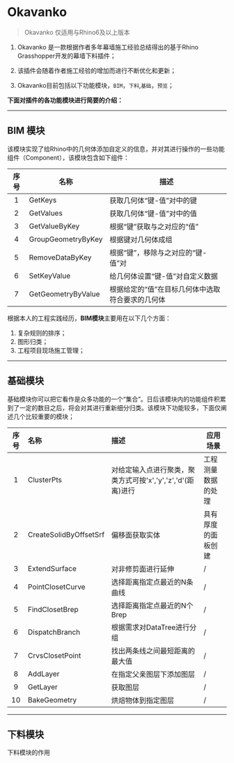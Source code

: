 # Okavanko
>Okavanko 仅适用与Rhino6及以上版本
1. Okavanko 是一款根据作者多年幕墙施工经验总结得出的基于Rhino Grasshopper开发的幕墙下料插件；

2. 该插件会随着作者施工经验的增加而进行不断优化和更新； 

3. Okavanko目前包括以下功能模块，`BIM`，`下料`,`基础`，`预览`；

**下面对插件的各功能模块进行简要的介绍：**  

---
## BIM 模块

该模块实现了给Rhino中的几何体添加自定义的信息，并对其进行操作的一些功能组件（Component），该模块包含如下组件：

| 序号 | 名称     | 描述 |
| :--: | -------- | ---- |
|  1   | GetKeys | 获取几何体“键-值”对中的键     |
|2|GetValues|获取几何体“键-值”对中的值|
|3|GetValueByKey|根据“键”获取与之对应的“值”|
|4|GroupGeometryByKey|根据键对几何体成组|
|5|RemoveDataByKey|根据“键”，移除与之对应的“键-值”对|
|6|SetKeyValue|给几何体设置“键-值”对自定义数据|
|7|GetGeometryByValue|根据给定的“值”在目标几何体中选取符合要求的几何体|

根据本人的工程实践经历，**BIM模块**主要用在以下几个方面：

1. 复杂规则的排序；
2. 图形归类；
3. 工程项目现场施工管理；

---

## 基础模块

基础模块你可以把它看作是众多功能的一个“集合”。日后该模块内的功能组件积累到了一定的数目之后，将会对其进行重新细分归类。该模块下功能较多，下面仅阐述几个比较重要的模块；

| 序号 | 名称 | 描述 |应用场景|
| :--: | :--- | :--- | ---- |
|   1  |  ClusterPts|对给定输入点进行聚类，聚类方式可按'x','y','z','d'(距离)进行    | 工程测量数据的处理|
|2|CreateSolidByOffsetSrf|偏移面获取实体|具有厚度的面板创建|
|3|ExtendSurface|对非修剪面进行延伸|/|
|4|PointClosetCurve|选择距离指定点最近的N条曲线|/|
|5|FindClosetBrep|选择距离指定点最近的N个Brep|/|
|6|DispatchBranch|根据需求对DataTree进行分组|/|
|7|CrvsClosetPoint|找出两条线之间最短距离的最大值|/|
|8|AddLayer|在指定父亲图层下添加图层|/|
|9|GetLayer|获取图层|/|
|10|BakeGeometry|烘焙物体到指定图层|/|

---
## 下料模块



下料模块的作用








